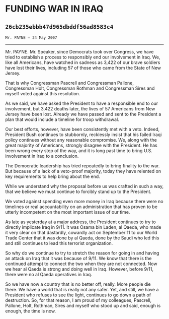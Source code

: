 # FUNDING WAR IN IRAQ
## `26cb235ebbb47d965dbddf56ad8583c4`
`Mr. PAYNE — 24 May 2007`

---


Mr. PAYNE. Mr. Speaker, since Democrats took over Congress, we have 
tried to establish a process to responsibly end our involvement in 
Iraq. We, like all Americans, have watched in sadness as 3,422 of our 
brave soldiers have lost their lives, including 57 of those who came 
from the State of New Jersey.

That is why Congressman Pascrell and Congressman Pallone, Congressman 
Holt, Congressman Rothman and Congressman Sires and myself voted 
against this resolution.

As we said, we have asked the President to have a responsible end to 
our involvement, but 3,422 deaths later, the lives of 57 Americans from 
New Jersey have been lost. Already we have passed and sent to the 
President a plan that would include a timeline for troop withdrawal.

Our best efforts, however, have been consistently met with a veto. 
Indeed, President Bush continues to stubbornly, recklessly insist that 
his failed Iraqi policy continues without any reasonable compromise. 
We, along with the great majority of Americans, strongly disagree with 
the President. He has been wrong every step of the way, and it is long 
past time to bring U.S. involvement in Iraq to a conclusion.

The Democratic leadership has tried repeatedly to bring finality to 
the war. But because of a lack of a veto-proof majority, today they 
have relented on key requirements to help bring about the end.

While we understand why the proposal before us was crafted in such a 
way, that we believe we must continue to forcibly stand up to the 
President.

We voted against spending even more money in Iraq because there were 
no timelines or real accountability on an administration that has 
proven to be utterly incompetent on the most important issue of our 
time.

As late as yesterday at a major address, the President continues to 
try to directly implicate Iraq in 9/11. It was Osama bin Laden, al 
Qaeda, who made it very clear on that dastardly, cowardly act on 
September 11 to our World Trade Center that it was done by al Qaeda, 
done by the Saudi who led this and still continues to lead this 
terrorist organization.

So why do we continue to try to stretch the reason for going in and 
having an attack on Iraq that it was because of 9/11. We know that 
there is the continued attempt to connect the two when they are not 
connected. Now we hear al Qaeda is strong and doing well in Iraq. 
However, before 9/11, there were no al Qaeda operatives in Iraq.

So we have now a country that is no better off, really. More people 
die there. We have a world that is really not any safer. Yet, and 
still, we have a President who refuses to see the light, continues to 
go down a path of destruction. So, for that reason, I am proud of my 
colleagues, Pascrell, Pallone, Holt, Rothman, Sires and myself who 
stood up and said, enough is enough, the time is now.
